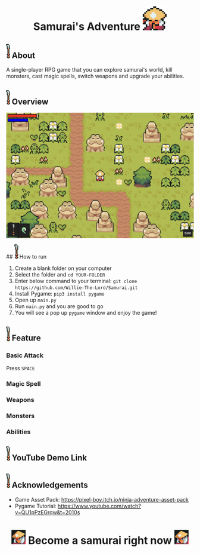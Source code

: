 

<h1 align="center">Samurai's Adventure <img src="/assets/samurai.png" /> </h1>  


##  <img src="/assets/test.png"  width="10"/> About
A single-player RPG game that you can explore samurai's world, kill monsters, cast magic spells, switch weapons and upgrade your abilities.

##  <img src="/assets/test.png"  width="10"/> Overview
<p align="center">
<img src="/assets/RPG.png"  width="600"/>
</p>
##  <img src="/assets/test.png"  width="10"/> How to run

1. Create a blank folder on your computer
2. Select the folder and ```cd YOUR-FOLDER```
3. Enter below command to your terminal: ```git clone https://github.com/Willie-The-Lord/Samurai.git```
4. Install Pygame: ```pip3 install pygame```
5. Open up ```main.py```
6. Run ```main.py``` and you are good to go
7. You will see a pop up ```pygame``` window and enjoy the game!
##  <img src="/assets/test.png"  width="10"/> Feature
### Basic Attack
Press ```SPACE```
### Magic Spell
### Weapons
### Monsters
### Abilities

##  <img src="/assets/test.png"  width="10"/> YouTube Demo Link

##  <img src="/assets/test.png"  width="10"/> Acknowledgements
- Game Asset Pack: https://pixel-boy.itch.io/ninja-adventure-asset-pack
- Pygame Tutorial: https://www.youtube.com/watch?v=QU1pPzEGrqw&t=2010s


<h1 align="center"><img src="/assets/Faceset.png" /> Become a samurai right now <img src="/assets/Faceset.png" /> </h1>  


